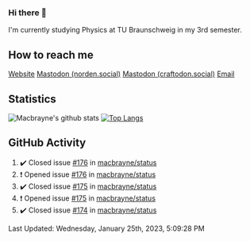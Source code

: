 ### Hi there 👋
I'm currently studying Physics at TU Braunschweig in my 3rd semester.

## How to reach me
[Website](https://florentin-schleuss.de)
<a rel="me" href="https://norden.social/@florentin">Mastodon (norden.social)</a>
<a rel="me" href="https://craftodon.social/@frodolon">Mastodon (craftodon.social)</a>
[Email](mailto:hello@macbrayne.de)

## Statistics
![Macbrayne's github stats](https://github-readme-stats.vercel.app/api?username=macbrayne&count_private=true&show_icons=true&hide_rank=true&custom_title=macbrayne's%20GitHub%20Stats)
[![Top Langs](https://github-readme-stats.vercel.app/api/top-langs/?username=macbrayne&exclude_repo=liftron&layout=compact)](https://github.com/anuraghazra/github-readme-stats)
## GitHub Activity

<!--RECENT_ACTIVITY:start-->
1. ✔️ Closed issue [#176](https://github.com/macbrayne/status/issues/176) in [macbrayne/status](https://github.com/macbrayne/status)
2. ❗️ Opened issue [#176](https://github.com/macbrayne/status/issues/176) in [macbrayne/status](https://github.com/macbrayne/status)
3. ✔️ Closed issue [#175](https://github.com/macbrayne/status/issues/175) in [macbrayne/status](https://github.com/macbrayne/status)
4. ❗️ Opened issue [#175](https://github.com/macbrayne/status/issues/175) in [macbrayne/status](https://github.com/macbrayne/status)
5. ✔️ Closed issue [#174](https://github.com/macbrayne/status/issues/174) in [macbrayne/status](https://github.com/macbrayne/status)
<!--RECENT_ACTIVITY:end-->

<!--RECENT_ACTIVITY:last_update-->
Last Updated: Wednesday, January 25th, 2023, 5:09:28 PM
<!--RECENT_ACTIVITY:last_update_end-->


<!--
**macbrayne/macbrayne** is a ✨ _special_ ✨ repository because its `README.md` (this file) appears on your GitHub profile.

Here are some ideas to get you started:

- 🔭 I’m currently working on ...
- 🌱 I’m currently learning ...
- 👯 I’m looking to collaborate on ...
- 🤔 I’m looking for help with ...
- 💬 Ask me about ...
- 📫 How to reach me: ...
- 😄 Pronouns: ...
- ⚡ Fun fact: ...
-->
